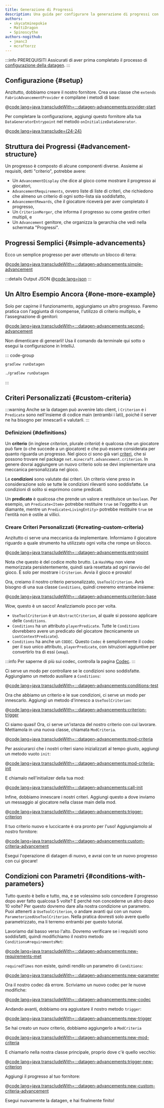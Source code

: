 ```yaml
---
title: Generazione di Progressi
description: Una guida per configurare la generazione di progressi con datagen.
authors:
  - skycatminepokie
  - MattiDragon
  - Spinoscythe
authors-nogithub:
  - jmanc3
  - mcrafterzz
---
```


:::info PREREQUISITI
Assicurati di aver prima completato il processo di [configurazione della datagen](./setup).
:::

## Configurazione {#setup}

Anzitutto, dobbiamo creare il nostro fornitore. Crea una classe che `extends FabricAdvancementProvider` e compilane i metodi di base:

@[code lang=java transcludeWith=:::datagen-advancements:provider-start](@/reference/1.21/src/client/java/com/example/docs/datagen/ExampleModAdvancementProvider.java)

Per completare la configurazione, aggiungi questo fornitore alla tua `DataGeneratorEntrypoint` nel metodo `onInitializeDataGenerator`.

@[code lang=java transclude={24-24}](@/reference/1.21/src/client/java/com/example/docs/datagen/ExampleModDataGenerator.java)

## Struttura dei Progressi {#advancement-structure}

Un progresso è composto di alcune componenti diverse. Assieme ai requisiti, detti "criterio", potrebbe avere:

- Un `AdvancementDisplay` che dice al gioco come mostrare il progresso ai giocatori,
- `AdvancementRequirements`, ovvero liste di liste di criteri, che richiedono che almeno un criterio di ogni sotto-lista sia soddisfatto,
- `AdvancementRewards`, che il giocatore riceverà per aver completato il progresso,
- Un `CriterionMerger`, che informa il progresso su come gestire criteri multipli, e
- Un `Advancement` genitore, che organizza la gerarchia che vedi nella schermata "Progressi".

## Progressi Semplici {#simple-advancements}

Ecco un semplice progresso per aver ottenuto un blocco di terra:

@[code lang=java transcludeWith=:::datagen-advancements:simple-advancement](@/reference/1.21/src/client/java/com/example/docs/datagen/ExampleModAdvancementProvider.java)

:::details Output JSON
@[code lang=json](@/reference/1.21/src/main/generated/data/fabric-docs-reference/advancement/fabric-docs-reference/get_dirt.json)
:::

## Un Altro Esempio Ancora {#one-more-example}

Solo per capirne il funzionamento, aggiungiamo un altro progresso. Faremo pratica con l'aggiunta di ricompense, l'utilizzo di criterio multiplo, e l'assegnazione di genitori:

@[code lang=java transcludeWith=:::datagen-advancements:second-advancement](@/reference/1.21/src/client/java/com/example/docs/datagen/ExampleModAdvancementProvider.java)

Non dimenticare di generarli! Usa il comando da terminale qui sotto o esegui la configurazione in IntelliJ.

::: code-group

```sh [Windows]
gradlew runDatagen
```

```sh [Linux]
./gradlew runDatagen
```

:::

## Criteri Personalizzati {#custom-criteria}

:::warning
Anche se la datagen può avvenire lato client, i `Criterion` e i `Predicate` sono nell'insieme di codice main (entrambi i lati), poiché il server ne ha bisogno per innescarli e valutarli.
:::

### Definizioni {#definitions}

Un **criterio** (in inglese _criterion_, plurale _criteria_) è qualcosa che un giocatore può fare (o che succede a un giocatore) e che può essere considerata per quanto riguarda un progresso. Nel gioco ci sono già vari [criteri](https://minecraft.wiki/w/Advancement_definition#List_of_triggers), che si possono trovare nel package `net.minecraft.advancement.criterion`. In genere dovrai aggiungere un nuovo criterio solo se devi implementare una meccanica personalizzata nel gioco.

Le **condizioni** sono valutate dai criteri. Un criterio viene preso in considerazione solo se tutte le condizioni rilevanti sono soddisfatte. Le condizioni di solito si esprimono come predicati.

Un **predicato** è qualcosa che prende un valore e restituisce un `boolean`. Per esempio, un `Predicate<Item>` potrebbe restituire `true` se l'oggetto è un diamante, mentre un `Predicate<LivingEntity>` potrebbe restituire `true` se l'entità non è ostile ai villici.

### Creare Criteri Personalizzati {#creating-custom-criteria}

Anzitutto ci serve una meccanica da implementare. Informiamo il giocatore riguardo a quale strumento ha utilizzato ogni volta che rompe un blocco.

@[code lang=java transcludeWith=:::datagen-advancements:entrypoint](@/reference/1.21/src/main/java/com/example/docs/advancement/ExampleModDatagenAdvancement.java)

Nota che questo è del codice molto brutto. La `HashMap` non viene memorizzata persistentemente, quindi sarà resettata ad ogni riavvio del gioco. È solo per mostrare i `Criterion`. Avvia il gioco e provalo!

Ora, creiamo il nostro criterio personalizzato, `UseToolCriterion`. Avrà bisogno di una sua classe `Conditions`, quindi creeremo entrambe insieme:

@[code lang=java transcludeWith=:::datagen-advancements:criterion-base](@/reference/1.21/src/main/java/com/example/docs/advancement/UseToolCriterion.java)

Wow, questo è un sacco! Analizziamolo poco per volta.

- `UseToolCriterion` è un `AbstractCriterion`, al quale si possono applicare delle `Conditions`.
- `Conditions` ha un attributo `playerPredicate`. Tutte le `Conditions` dovrebbero avere un predicato del giocatore (tecnicamente un `LootContextPredicate`).
- `Conditions` ha anche un `CODEC`. Questo `Codec` è semplicemente il codec per il suo unico attributo, `playerPredicate`, con istruzioni aggiuntive per convertirlo tra di essi (`xmap`).

:::info
Per saperne di più sui codec, controlla la pagina [Codec](../codecs).
:::

Ci serve un modo per controllare se le condizioni sono soddisfatte. Aggiungiamo un metodo ausiliare a `Conditions`:

@[code lang=java transcludeWith=:::datagen-advancements:conditions-test](@/reference/1.21/src/main/java/com/example/docs/advancement/UseToolCriterion.java)

Ora che abbiamo un criterio e le sue condizioni, ci serve un modo per innescarlo. Aggiungi un metodo d'innesco a `UseToolCriterion`:

@[code lang=java transcludeWith=:::datagen-advancements:criterion-trigger](@/reference/1.21/src/main/java/com/example/docs/advancement/UseToolCriterion.java)

Ci siamo quasi! Ora, ci serve un'istanza del nostro criterio con cui lavorare. Mettiamola in una nuova classe, chiamata `ModCriteria`.

@[code lang=java transcludeWith=:::datagen-advancements:mod-criteria](@/reference/1.21/src/main/java/com/example/docs/advancement/ModCriteria.java)

Per assicurarci che i nostri criteri siano inizializzati al tempo giusto, aggiungi un metodo vuoto `init`:

@[code lang=java transcludeWith=:::datagen-advancements:mod-criteria-init](@/reference/1.21/src/main/java/com/example/docs/advancement/ModCriteria.java)

E chiamalo nell'initializer della tua mod:

@[code lang=java transcludeWith=:::datagen-advancements:call-init](@/reference/1.21/src/main/java/com/example/docs/advancement/ExampleModDatagenAdvancement.java)

Infine, dobbiamo innescare i nostri criteri. Aggiungi questo a dove inviamo un messaggio al giocatore nella classe main della mod.

@[code lang=java transcludeWith=:::datagen-advancements:trigger-criterion](@/reference/1.21/src/main/java/com/example/docs/advancement/ExampleModDatagenAdvancement.java)

Il tuo criterio nuovo e luccicante è ora pronto per l'uso! Aggiungiamolo al nostro fornitore:

@[code lang=java transcludeWith=:::datagen-advancements:custom-criteria-advancement](@/reference/1.21/src/client/java/com/example/docs/datagen/ExampleModAdvancementProvider.java)

Esegui l'operazione di datagen di nuovo, e avrai con te un nuovo progresso con cui giocare!

## Condizioni con Parametri {#conditions-with-parameters}

Tutto questo è bello e tutto, ma, e se volessimo solo concedere il progresso dopo aver fatto qualcosa 5 volte? E perché non concederne un altro dopo 10 volte? Per questo dovremo dare alla nostra condizione un parametro. Puoi attenerti a `UseToolCriterion`, o andare avanti qui con un nuovo `ParameterizedUseToolCriterion`. Nella pratica dovresti solo avere quello parametrizzato, ma li terremo entrambi per questo tutorial.

Lavoriamo dal basso verso l'alto. Dovremo verificare se i requisiti sono soddisfatti, quindi modifichiamo il nostro metodo `Conditions#requirementsMet`:

@[code lang=java transcludeWith=:::datagen-advancements:new-requirements-met](@/reference/1.21/src/main/java/com/example/docs/advancement/ParameterizedUseToolCriterion.java)

`requiredTimes` non esiste, quindi rendilo un parametro di `Conditions`:

@[code lang=java transcludeWith=:::datagen-advancements:new-parameter](@/reference/1.21/src/main/java/com/example/docs/advancement/ParameterizedUseToolCriterion.java)

Ora il nostro codec dà errore. Scriviamo un nuovo codec per le nuove modifiche:

@[code lang=java transcludeWith=:::datagen-advancements:new-codec](@/reference/1.21/src/main/java/com/example/docs/advancement/ParameterizedUseToolCriterion.java)

Andando avanti, dobbiamo ora aggiustare il nostro metodo `trigger`:

@[code lang=java transcludeWith=:::datagen-advancements:new-trigger](@/reference/1.21/src/main/java/com/example/docs/advancement/ParameterizedUseToolCriterion.java)

Se hai creato un nuov criterio, dobbiamo aggiungerlo a `ModCriteria`

@[code lang=java transcludeWith=:::datagen-advancements:new-mod-criteria](@/reference/1.21/src/main/java/com/example/docs/advancement/ModCriteria.java)

E chiamarlo nella nostra classe principale, proprio dove c'è quello vecchio:

@[code lang=java transcludeWith=:::datagen-advancements:trigger-new-criterion](@/reference/1.21/src/main/java/com/example/docs/advancement/ExampleModDatagenAdvancement.java)

Aggiungi il progresso al tuo fornitore:

@[code lang=java transcludeWith=:::datagen-advancements:new-custom-criteria-advancement](@/reference/1.21/src/client/java/com/example/docs/datagen/ExampleModAdvancementProvider.java)

Esegui nuovamente la datagen, e hai finalmente finito!
